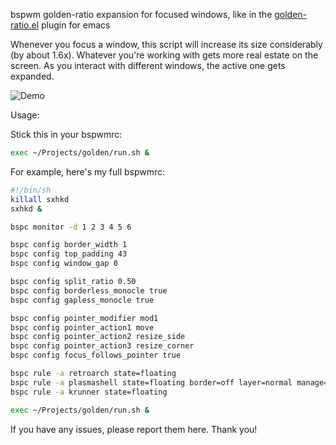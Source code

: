 bspwm golden-ratio expansion for focused windows, like in the [golden-ratio.el](https://github.com/roman/golden-ratio.el) plugin for emacs

Whenever you focus a window, this script will increase its size considerably (by about 1.6x). Whatever you're working with gets more real estate on the screen. As you interact with different windows, the active one gets expanded.

![Demo](https://github.com/sumeet/golden/raw/master/golden-demo.gif)

Usage:

Stick this in your bspwmrc:

```sh
exec ~/Projects/golden/run.sh &
```

For example, here's my full bspwmrc:

```sh
#!/bin/sh
killall sxhkd
sxhkd &

bspc monitor -d 1 2 3 4 5 6

bspc config border_width 1
bspc config top_padding 43
bspc config window_gap 0

bspc config split_ratio 0.50
bspc config borderless_monocle true
bspc config gapless_monocle true

bspc config pointer_modifier mod1
bspc config pointer_action1 move
bspc config pointer_action2 resize_side
bspc config pointer_action3 resize_corner
bspc config focus_follows_pointer true

bspc rule -a retroarch state=floating
bspc rule -a plasmashell state=floating border=off layer=normal manage=off center=true
bspc rule -a krunner state=floating

exec ~/Projects/golden/run.sh &
```

If you have any issues, please report them here. Thank you!
